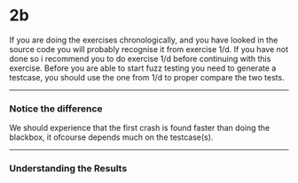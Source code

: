 # 2b
If you are doing the exercises chronologically, and you have looked in the source code you will probably recognise it from exercise 1/d. If you have not done so i recommend you to do exercise 1/d before continuing with this exercise. Before you are able to start fuzz testing you need to generate a testcase, you should use the one from 1/d to proper compare the two tests. 

---
### Notice the difference
We should experience that the first crash is found faster than doing the blackbox, it ofcourse depends much on the testcase(s). 

----

### Understanding the Results